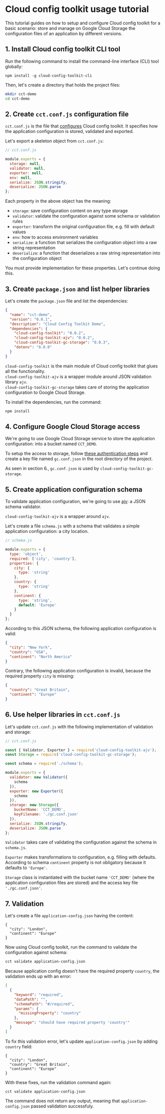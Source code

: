 # Cloud config toolkit usage tutorial

This tutorial guides on how to setup and configure Cloud config toolkit for a basic scenario: store and manage on Google Cloud Storage the configuration files of an application by different versions.  

## 1. Install Cloud config toolkit CLI tool

Run the following command to install the command-line interface (CLI) tool globally:

```
npm install -g cloud-config-toolkit-cli
```

Then, let's create a directory that holds the project files:

```bash
mkdir cct-demo
cd cct-demo
```

## 2. Create `cct.conf.js` configuration file

`cct.conf.js` is the file that [configures](https://github.com/ocoboco/cloud-config-toolkit#toolkit-config-cctconfjs) Cloud config toolkit. It specifies how the application configuration is stored, validated and exported.  

Let's export a skeleton object from `cct.conf.js`:

```javascript
// cct.conf.js

module.exports = {
  storage: null,
  validator: null,
  exporter: null,
  env: null,
  serialize: JSON.stringify,
  deserialize: JSON.parse
};
```

Each property in the above object has the meaning:

* `storage`: save configuration content on any type storage
* `validator`: validate the configuration against some schema or validation rules
* `exporter`: transform the original configuration file, e.g. fill with default values
* `env`: how to access environment variables
* `serialize`: a function that serializes the configuration object into a raw string representation
* `deserialize`: a function that deserializes a raw string representation into the configuration object

You must provide implementation for these properties. Let's continue doing this.  

## 3. Create `package.json` and list helper libraries

Let's create the `package.json` file and list the dependencies:

```json
{
  "name": "cct-demo",
  "version": "0.0.1",
  "description": "Cloud Config Toolkit Demo",
  "dependencies": {
    "cloud-config-toolkit": "0.0.2",
    "cloud-config-toolkit-ajv": "0.0.2",
    "cloud-config-toolkit-gc-storage": "0.0.3",
    "dotenv": "8.0.0"
  }
}
```

`cloud-config-toolkit` is the main module of Cloud config toolkit that glues all the functionality.  
`cloud-config-toolkit-ajv` is a wrapper module around JSON validation library `ajv`.    
`cloud-config-toolkit-gc-storage` takes care of storing the application configuration to Google Cloud Storage.  

To install the dependencies, run the command:

```bash
npm install
```

## 4. Configure Google Cloud Storage access

We're going to use Google Cloud Storage service to store the application configuration: into a bucket named `CCT_DEMO`.  

To setup the access to storage, follow [these authentication steps](https://cloud.google.com/docs/authentication/getting-started) and create a key file named `gc.conf.json` in the root directory of the project.  

As seen in section 6., `gc.conf.json` is used by `cloud-config-toolkit-gc-storage`.  

## 5. Create application configuration schema  

To validate application configuration, we're going to use [ajv](https://github.com/epoberezkin/ajv): a JSON schema validator.  

`cloud-config-toolkit-ajv` is a wrapper around `ajv`.    

Let's create a file `schema.js` with a schema that validates a simple application configuration: a city location.  

```javascript
// schema.js

module.exports = {
  type: 'object',
  required: ['city', 'country'],
  properties: {
    city: {
      type: 'string'
    },
    country: {
      type: 'string'
    },
    continent: {
      type: 'string',
      default: 'Europe'
    }
  }
};
```

According to this JSON schema, the following application configuration is valid:

```json
{
  "city": "New York",
  "country": "USA",
  "continent": "North America"
}
```

Contrary, the following application configuration is invalid, because the required property `city` is missing:

```json
{
  "country": "Great Britain",
  "continent": "Europe"
}
```

## 6. Use helper libraries in `cct.conf.js`  

Let's update `cct.conf.js` with the following implementation of validation and storage:

```javascript
// cct.conf.js

const { Validator, Exporter } = require('cloud-config-toolkit-ajv');
const Storage = require('cloud-config-toolkit-gc-storage');

const schema = require('./schema');

module.exports = {
  validator: new Validator({
    schema
  }),
  exporter: new Exporter({
    schema
  }),
  storage: new Storage({
    bucketName: 'CCT_DEMO',
    keyFilename: './gc.conf.json'
  }),
  serialize: JSON.stringify,
  deserialize: JSON.parse
};
```

`Validator` takes care of validating the configuration against the schema in `schema.js`.

`Exporter` makes transformations to configuration, e.g. filling with defaults. According to schema `continent` property is not obligatory because it defaults to `'Europe'`.  

`Storage` class is instantiated with the bucket name `'CCT_DEMO'` (where the application configuration files are stored) and the access key file `'./gc.conf.json'`.  

## 7. Validation

Let's create a file `application-config.json` having the content:

```
{
  "city": "London",
  "continent": "Europe"
}
```

Now using Cloud config toolkit, run the command to validate the configuration against schema:

```bash
cct validate application-config.json
```

Because application config doesn't have the required property `country`, the validation ends up with an error:

```json
[
  {
    "keyword": "required",
    "dataPath": "",
    "schemaPath": "#/required",
    "params": {
      "missingProperty": "country"
    },
    "message": "should have required property 'country'"
  }
]
```

To fix this validation error, let's update `application-config.json` by adding `country` field:

```
{
  "city": "London",
  "country": "Great Britain",
  "continent": "Europe"
}
```

With these fixes, run the validation command again:

```
cct validate application-config.json
```

The command does not return any output, meaning that `application-config.json`  passed validation successfuly.  

